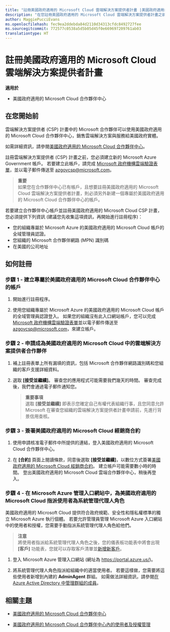 ```yaml
---
title: "註冊美國政府適用的 Microsoft Cloud 雲端解決方案提供者計畫 |美國政府適用的 Microsoft Cloud 合作夥伴中心"
description: "在您註冊美國政府適用的 Microsoft Cloud 雲端解決方案提供者計畫之前，請先深入了解 CSP 計畫需求。"
author: MaggiePucciEvans
ms.openlocfilehash: fec9ea2ddebda84d2110d34313cfdc8492727fee
ms.sourcegitcommit: 772577c0538a5d5b05d45f0e669697209761ab03
translationtype: HT
---
```

# <a name="enroll-in-the-cloud-solution-provider-program-for-microsoft-cloud-for-us-government"></a>註冊美國政府適用的 Microsoft Cloud 雲端解決方案提供者計畫

**適用於**

-  美國政府適用的 Microsoft Cloud 合作夥伴中心

## <a name="before-you-begin"></a>在您開始前

雲端解決方案提供者 (CSP) 計畫中的 Microsoft 合作夥伴可以使用美國政府適用的 Microsoft Cloud 合作夥伴中心，銷售雲端解決方案與服務給美國政府實體。

如需詳細資訊，請參閱[美國政府適用的 Microsoft Cloud 合作夥伴中心](partner-center-for-microsoft-us-govt-cloud.md)。

註冊雲端解決方案提供者 (CSP) 計畫之前，您必須建立新的 Microsoft Azure Government 帳戶。 若要建立此帳戶，請完成 [Microsoft 政府機構雲端驗證表單](https://aka.ms/azgovcspreq)，並以電子郵件傳送至 <azgovcsp@microsoft.com>。

>**重要**<br>
如果您在合作夥伴中心已有帳戶，且想要註冊美國政府適用的 Microsoft Cloud <Government></Government>雲端解決方案提供者計畫，則必須另外新建一個專屬於美國政府適用的 Microsoft Cloud 合作夥伴中心的帳戶。

若要建立合作夥伴中心帳戶並註冊美國政府適用的 Microsoft Cloud CSP 計畫，您必須提供下列資訊 (建議您先收集這項資訊，再開始進行註冊程序)：

-  您的組織專屬於 Microsoft Azure 的美國政府適用的 Microsoft Cloud 帳戶的全域管理員認證。 
-  您組織的 Microsoft 合作夥伴網路 (MPN) 識別碼 
-  在美國的公司地址

## <a name="how-to-enroll"></a>如何註冊 

### <a name="step-1---create-an-account-for-partner-center-for-microsoft-cloud-for-us-government"></a>步驟 1 - 建立專屬於美國政府適用的 Microsoft Cloud 合作夥伴中心的帳戶

1.  開始進行註冊程序。 

2.  使用您組織專屬於 Microsoft Azure 的美國政府適用的 Microsoft Cloud 帳戶的全域管理員認證登入。 如果您的組織沒有此入口網站帳戶，您可以完成 [Microsoft 政府機構雲端驗證表單](https://aka.ms/azgovcspreq)並以電子郵件傳送至 <azgovcsp@microsoft.com>，來建立帳戶。


### <a name="step-2---apply-to-become-a-cloud-solution-provider-partner-within-microsoft-cloud-for-us-government"></a>步驟 2 - 申請成為美國政府適用的 Microsoft Cloud 中的雲端解決方案提供者合作夥伴

1.  補上註冊表單上所有漏填的資訊，包括 Microsoft 合作夥伴網路識別碼和您組織的客戶支援詳細資料。 

2.  選取 **\[接受並繼續\]**。 審查您的應用程式可能需要我們幾天的時間。 審查完成後，我們會通過電子郵件通知您。

    >**重要事項**<br>
    選取 **\[接受並繼續\]** 即表示您確定自己有權代表組織行事，且您同意允許 Microsoft 在審查您組織的雲端解決方案提供者計畫申請前，先進行背景信用查核。

### <a name="step-3---sign-the-reseller-agreement-for-microsoft-cloud-for-us-government"></a>步驟 3 - 簽署美國政府適用的 Microsoft Cloud 經銷商合約

1. 使用申請核准電子郵件中所提供的連結，登入美國政府適用的 Microsoft Cloud 合作夥伴中心。 

2. 在 **\[合約\]** 頁面上閱讀條款，同意後選取 **\[接受並繼續\]**，以數位方式簽署[美國政府適用的 Microsoft Cloud 經銷商合約](https://go.microsoft.com/fwlink/p/?linkid=843364)。 建立帳戶可能需要數小時的時間。 登出美國政府適用的 Microsoft Cloud 雲端合作夥伴中心，稍後再登入。

### <a name="step-4---assign-users-to-the-admin-agent-role-in-the-microsoft-azure-admin-portal-for-microsoft-cloud-for-us-government"></a>步驟 4 - 在 Microsoft Azure 管理入口網站中，為美國政府適用的 Microsoft Cloud 指派使用者為系統管理代理人角色

美國政府適用的 Microsoft Cloud 提供符合政府規範、安全性和隱私權標準的獨立 Microsoft Azure 執行個體。 若要允許管理員管理 Microsoft Azure 入口網站中的使用者和授權，您需要手動指派系統管理代理人角色給他們。

>**注意**<br>
將使用者指派給系統管理代理人角色之後，您的儀表板功能表中將會出現 **\[客戶\]** 功能表，您就可以存取客戶清單並[新增新客戶](add-a-new-customer.md)。   

1.  登入 Microsoft Azure 管理入口網站 (網址為 https://portal.azure.us/)。

2.  將系統管理代理人角色指派給組織中的適當使用者。 若要這樣做，您需要將這些使用者新增到內建的 **AdminAgent** 群組。 如需做法詳細資訊，請參閱[在 Azure Active Directory 中管理群組的成員](https://docs.microsoft.com/azure/active-directory/active-directory-groups-members-azure-portal)。
 

## <a name="related-topics"></a>相關主題

-  [美國政府適用的 Microsoft Cloud 合作夥伴中心](partner-center-for-microsoft-us-govt-cloud.md)

-  [美國政府適用的 Microsoft Cloud 合作夥伴中心內的使用者及授權管理](user-management-in-partner-center-for-microsoft-us-govt-cloud.md)


